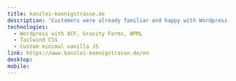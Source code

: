 ```yaml
---
title: kanzlei-koenigstrasse.de
description: 'Customers were already familiar and happy with Wordpress, so this system was maintained. The English section has been expanded and unnecessary auxiliary plugins have been reduced to a minimum. All necessary functions are provided by the theme itself.'
technologies:
  - Wordpress with ACF, Gravity Forms, WPML
  - Tailwind CSS
  - Custom minimal vanilla JS
link: https://www.kanzlei-koenigstrasse.de/en
desktop:
mobile:
---
```

